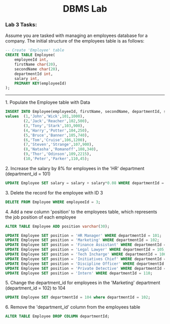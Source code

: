 <h1 align="center">DBMS Lab</h1>
<h3>Lab 3 Tasks:</h3>
<p>Assume you are tasked with managing an employees database for a company. The initial structure of the employees table is as follows:</p>

```sql
-- Create 'Employee' table
CREATE TABLE Employee(
	employeeId int,
	firstName char(20),
	secondName char(20),
	departmentId int,
	salary int,
	PRIMARY KEY(employeeId)
);
```

<hr/>

<p>1. Populate the Employee table with Data</p>

```sql
INSERT INTO Employee(employeeId, firstName, secondName, departmentId, salary)
values	(1,'John','Wick',101,1000),
		(2,'Jack','Reacher',102,500),
		(3,'Tony','Stark',103,900),
		(4,'Harry','Potter',104,250),
		(5,'Bruce','Banner',105,740),
		(6,'Tom','Cruise',106,1200),
		(7,'Steven','Strange',107,900),
		(8,'Natasha','Romanoff',108,340),
		(9,'Thor','Odinson',109,2215),
		(10,'Peter','Parker',110,45);
```

<p>2. Increase the salary by 8% for employees in the 'HR' department (department_id = 101)</p>

```sql
UPDATE Employee SET salary = salary + salary*0.08 WHERE departmentId = 101;
```

<p>3. Delete the record for the employee with ID 3</p>

```sql
DELETE FROM Employee WHERE employeeId = 3;
```

<p>4. Add a new column 'position' to the employees table, which represents the job position of 
each employee</p>

```sql
ALTER TABLE Employee ADD position varchar(30);

UPDATE Employee SET position = 'HR Manager' WHERE departmentId = 101;
UPDATE Employee SET position = 'Marketing' WHERE departmentId = 102;
UPDATE Employee SET position = 'Finance Assistant' WHERE departmentId = 104;
UPDATE Employee SET position = 'Legal Lawyer' WHERE departmentId = 105;
UPDATE Employee SET position = 'Tech Incharge' WHERE departmentId = 106;
UPDATE Employee SET position = 'Initiatives Chief' WHERE departmentId = 107;
UPDATE Employee SET position = 'Discipline Officer' WHERE departmentId = 108;
UPDATE Employee SET position = 'Private Detective' WHERE departmentId = 109;
UPDATE Employee SET position = 'Intern' WHERE departmentId = 110;
```

<p>5. Change the department_id for employees in the 'Marketing' department (department_id = 
102) to 104</p>

```sql
UPDATE Employee SET departmentId = 104 where departmentId = 102;
```

<p>6. Remove the 'department_id' column from the employees table</p>

```sql
ALTER TABLE Employee DROP COLUMN departmentId;
```